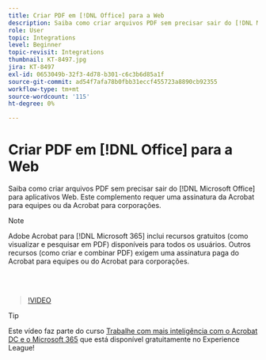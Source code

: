 ```yaml
---
title: Criar PDF em [!DNL Office] para a Web
description: Saiba como criar arquivos PDF sem precisar sair do [!DNL Microsoft Office] para aplicativos Web
role: User
topic: Integrations
level: Beginner
topic-revisit: Integrations
thumbnail: KT-8497.jpg
jira: KT-8497
exl-id: 0653049b-32f3-4d78-b301-c6c3b6d85a1f
source-git-commit: ad54f7afa78b0fbb31eccf455723a8890cb92355
workflow-type: tm+mt
source-wordcount: '115'
ht-degree: 0%

---
```


# Criar PDF em [!DNL Office] para a Web

Saiba como criar arquivos PDF sem precisar sair do [!DNL Microsoft Office] para aplicativos Web. Este complemento requer uma assinatura da Acrobat para equipes ou da Acrobat para corporações.

>[!NOTE]
>
>Adobe Acrobat para [!DNL Microsoft 365] inclui recursos gratuitos (como visualizar e pesquisar em PDF) disponíveis para todos os usuários. Outros recursos (como criar e combinar PDF) exigem uma assinatura paga do Acrobat para equipes ou do Acrobat para corporações.

<br> 

>[!VIDEO](https://video.tv.adobe.com/v/337482?quality=12&learn=on&hidetitle=true)

>[!TIP]
>
>Este vídeo faz parte do curso [Trabalhe com mais inteligência com o Acrobat DC e o Microsoft 365](https://experienceleague.adobe.com/?recommended=Acrobat-U-1-2021.microsoft365) que está disponível gratuitamente no Experience League!
